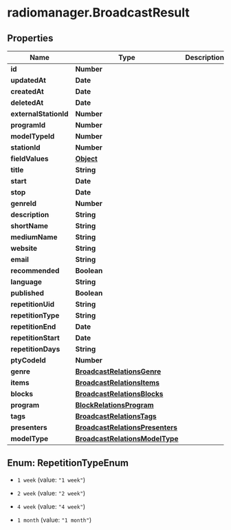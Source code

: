 # radiomanager.BroadcastResult

## Properties

Name | Type | Description | Notes
------------ | ------------- | ------------- | -------------
**id** | **Number** |  | 
**updatedAt** | **Date** |  | 
**createdAt** | **Date** |  | 
**deletedAt** | **Date** |  | 
**externalStationId** | **Number** |  | [optional] 
**programId** | **Number** |  | [optional] 
**modelTypeId** | **Number** |  | [optional] 
**stationId** | **Number** |  | [optional] 
**fieldValues** | [**Object**](.md) |  | [optional] 
**title** | **String** |  | [optional] 
**start** | **Date** |  | [optional] 
**stop** | **Date** |  | [optional] 
**genreId** | **Number** |  | [optional] 
**description** | **String** |  | [optional] 
**shortName** | **String** |  | [optional] 
**mediumName** | **String** |  | [optional] 
**website** | **String** |  | [optional] 
**email** | **String** |  | [optional] 
**recommended** | **Boolean** |  | [optional] 
**language** | **String** |  | [optional] 
**published** | **Boolean** |  | [optional] 
**repetitionUid** | **String** |  | [optional] 
**repetitionType** | **String** |  | [optional] 
**repetitionEnd** | **Date** |  | [optional] 
**repetitionStart** | **Date** |  | [optional] 
**repetitionDays** | **String** |  | [optional] 
**ptyCodeId** | **Number** |  | [optional] 
**genre** | [**BroadcastRelationsGenre**](BroadcastRelationsGenre.md) |  | [optional] 
**items** | [**BroadcastRelationsItems**](BroadcastRelationsItems.md) |  | [optional] 
**blocks** | [**BroadcastRelationsBlocks**](BroadcastRelationsBlocks.md) |  | [optional] 
**program** | [**BlockRelationsProgram**](BlockRelationsProgram.md) |  | [optional] 
**tags** | [**BroadcastRelationsTags**](BroadcastRelationsTags.md) |  | [optional] 
**presenters** | [**BroadcastRelationsPresenters**](BroadcastRelationsPresenters.md) |  | [optional] 
**modelType** | [**BroadcastRelationsModelType**](BroadcastRelationsModelType.md) |  | [optional] 



## Enum: RepetitionTypeEnum


* `1 week` (value: `"1 week"`)

* `2 week` (value: `"2 week"`)

* `4 week` (value: `"4 week"`)

* `1 month` (value: `"1 month"`)




